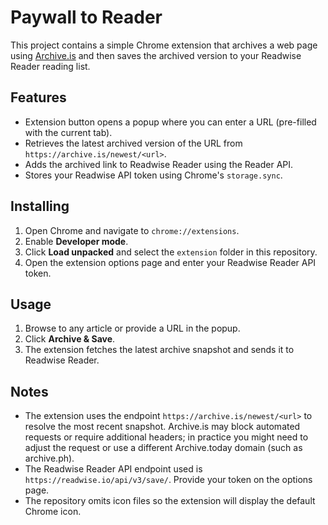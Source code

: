 # Paywall to Reader

This project contains a simple Chrome extension that archives a web page using [Archive.is](https://archive.is) and then saves the archived version to your Readwise Reader reading list.

## Features

- Extension button opens a popup where you can enter a URL (pre-filled with the current tab).
- Retrieves the latest archived version of the URL from `https://archive.is/newest/<url>`.
- Adds the archived link to Readwise Reader using the Reader API.
- Stores your Readwise API token using Chrome's `storage.sync`.

## Installing

1. Open Chrome and navigate to `chrome://extensions`.
2. Enable **Developer mode**.
3. Click **Load unpacked** and select the `extension` folder in this repository.
4. Open the extension options page and enter your Readwise Reader API token.

## Usage

1. Browse to any article or provide a URL in the popup.
2. Click **Archive & Save**.
3. The extension fetches the latest archive snapshot and sends it to Readwise Reader.

## Notes

- The extension uses the endpoint `https://archive.is/newest/<url>` to resolve the most recent snapshot. Archive.is may block automated requests or require additional headers; in practice you might need to adjust the request or use a different Archive.today domain (such as archive.ph).
- The Readwise Reader API endpoint used is `https://readwise.io/api/v3/save/`. Provide your token on the options page.
- The repository omits icon files so the extension will display the default Chrome icon.

